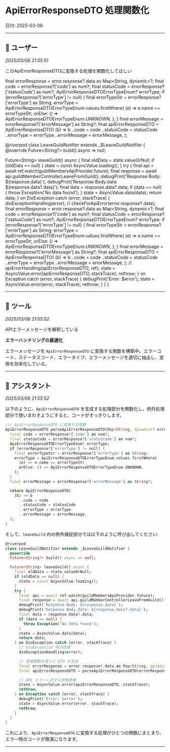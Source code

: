 # ApiErrorResponseDTO 処理関数化

日付: 2025-03-06

---

## 👤 ユーザー
*2025/03/06 21:55:51*

このApiErrorResponseDTOに変換する処理を関数化してほしい

final errorResponse = error.response?.data as Map&lt;String, dynamic&gt;?;
      final code = errorResponse?['code'] as num?;
      final statusCode = errorResponse?['statusCode'] as num?;
      ApiErrorResponseDTOErrorTypeEnum? errorType;
      if (errorResponse?['errorType'] != null) {
        final errorTypeStr = errorResponse?['errorType'] as String;
        errorType = ApiErrorResponseDTOErrorTypeEnum.values.firstWhere(
          (e) =&gt; e.name == errorTypeStr,
          orElse: () =&gt; ApiErrorResponseDTOErrorTypeEnum.UNKNOWN,
        );
      }
      final errorMessage = errorResponse?['errorMessage'] as String?;
      final apiErrorResponseDTO = ApiErrorResponseDTO(
        (b) =&gt; b
          ..code = code
          ..statusCode = statusCode
          ..errorType = errorType
          ..errorMessage = errorMessage,
      );

@riverpod
class LeaveGuildNotifier extends _$LeaveGuildNotifier {
  @override
  Future&lt;String?&gt; build() async =&gt; null;

  Future&lt;String&gt; leaveGuild() async {
    final oldData = state.valueOrNull;
    if (oldData == null) {
      state = const AsyncValue.loading();
    }
    try {
      final api = await ref.watch(guildMembersApiProvider.future);
      final response = await api.guildMemberControllerLeaveFromGuild();
      debugPrint('Response Body: ${response.data}');
      debugPrint('Response Body.data: ${response.data?.data}');
      final data = response.data?.data;
      if (data == null) {
        throw Exception('No data found');
      }
      state = AsyncValue.data(data);
      return data;
    } on DioException catch (error, stackTrace) {
      dioExceptionHandling(error);
      // checkForApiError(error.response?.data);
      final errorResponse = error.response?.data as Map&lt;String, dynamic&gt;?;
      final code = errorResponse?['code'] as num?;
      final statusCode = errorResponse?['statusCode'] as num?;
      ApiErrorResponseDTOErrorTypeEnum? errorType;
      if (errorResponse?['errorType'] != null) {
        final errorTypeStr = errorResponse?['errorType'] as String;
        errorType = ApiErrorResponseDTOErrorTypeEnum.values.firstWhere(
          (e) =&gt; e.name == errorTypeStr,
          orElse: () =&gt; ApiErrorResponseDTOErrorTypeEnum.UNKNOWN,
        );
      }
      final errorMessage = errorResponse?['errorMessage'] as String?;
      final apiErrorResponseDTO = ApiErrorResponseDTO(
        (b) =&gt; b
          ..code = code
          ..statusCode = statusCode
          ..errorType = errorType
          ..errorMessage = errorMessage,
      );
      // apiErrorHandling(apiErrorResponseDTO, ref);
      state = AsyncValue.error(apiErrorResponseDTO, stackTrace);
      rethrow;
    } on Exception catch (error, stackTrace) {
      debugPrint('Error: $error');
      state = AsyncValue.error(error, stackTrace);
      rethrow;
    }
  }
}

---

## 🔧 ツール
*2025/03/06 21:55:52*

APIエラーメッセージを解釈している

**エラーハンドリングの最適化**

エラーメッセージを `ApiErrorResponseDTO` に変換する関数を構築中。エラーコード、ステータスコード、エラータイプ、エラーメッセージを適切に抽出し、変換を効率化している。

---

## 🤖 アシスタント
*2025/03/06 21:55:52*

以下のように、`ApiErrorResponseDTO` を生成する処理部分を関数化し、例外処理部分で使いまわすようにすると、コードがすっきりします。

```dart
/// ApiErrorResponseDTO に変換する関数
ApiErrorResponseDTO parseApiErrorResponseDTO(Map<String, dynamic>? errorResponse) {
  final code = errorResponse?['code'] as num?;
  final statusCode = errorResponse?['statusCode'] as num?;
  ApiErrorResponseDTOErrorTypeEnum? errorType;
  if (errorResponse?['errorType'] != null) {
    final errorTypeStr = errorResponse?['errorType'] as String;
    errorType = ApiErrorResponseDTOErrorTypeEnum.values.firstWhere(
      (e) => e.name == errorTypeStr,
      orElse: () => ApiErrorResponseDTOErrorTypeEnum.UNKNOWN,
    );
  }
  final errorMessage = errorResponse?['errorMessage'] as String?;

  return ApiErrorResponseDTO(
    (b) => b
      ..code = code
      ..statusCode = statusCode
      ..errorType = errorType
      ..errorMessage = errorMessage,
  );
}
```

そして、`leaveGuild` 内の例外捕捉部分では以下のように呼び出してください:

```dart
@riverpod
class LeaveGuildNotifier extends _$LeaveGuildNotifier {
  @override
  Future<String?> build() async => null;

  Future<String> leaveGuild() async {
    final oldData = state.valueOrNull;
    if (oldData == null) {
      state = const AsyncValue.loading();
    }
    try {
      final api = await ref.watch(guildMembersApiProvider.future);
      final response = await api.guildMemberControllerLeaveFromGuild();
      debugPrint('Response Body: ${response.data}');
      debugPrint('Response Body.data: ${response.data?.data}');
      final data = response.data?.data;
      if (data == null) {
        throw Exception('No data found');
      }
      state = AsyncValue.data(data);
      return data;
    } on DioException catch (error, stackTrace) {
      // DioException 時の処理
      dioExceptionHandling(error);

      // 変換関数を使って DTO を生成
      final errorResponse = error.response?.data as Map<String, dynamic>?;
      final apiErrorResponseDTO = parseApiErrorResponseDTO(errorResponse);

      // API エラーに対する状態更新
      state = AsyncValue.error(apiErrorResponseDTO, stackTrace);
      rethrow;
    } on Exception catch (error, stackTrace) {
      debugPrint('Error: $error');
      state = AsyncValue.error(error, stackTrace);
      rethrow;
    }
  }
}
```

これにより、`ApiErrorResponseDTO` に変換する処理がひとつの関数にまとまり、エラー時のコードが簡潔になります。

---
